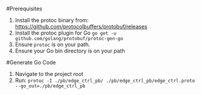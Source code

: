 #Prerequisites

1) Install the protoc binary from: https://github.com/protocolbuffers/protobuf/releases
1) Install the protoc plugin for Go ```go get -u github.com/golang/protobuf/protoc-gen-go```
1) Ensure ```protoc``` is on your path.
1) Ensure your Go bin directory is on your path


#Generate Go Code
1) Navigate to the project root
1) Run: ```protoc -I ./pb/edge_ctrl_pb/ ./pb/edge_ctrl_pb/edge_ctrl.proto --go_out=./pb/edge_ctrl_pb```
